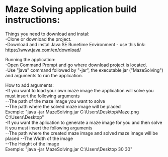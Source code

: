 # Maze Solving application build instructions:  
  
Things you need to download and instal:  
-Clone or download the project.  
-Download and instal Java SE Runetime Environment - use this link: https://www.java.com/en/download/  
  
Running the application:  
-Open Command Prompt and go where download project is located.    
-Use "java" command followed by "-jar", the executable jar ("MazeSolving") and arguments to run the application.  

How to add arguments:  
-If you want to load your own maze image the application will solve you must insert the following arguments   
--The path of the maze image you want to solve  
--The path where the solved maze image will be placed  
Exemple: "java -jar MazeSolving.jar C:\\Users\\Desktop\\Maze.png C:\\Users\\Desktop"  
-If you want the aplication to generate a maze image for you and then solve it you must insert the following arguments  
--The path where the created maze image and solved maze image will be placed
--The Width of the image  
--The Height of the image	  
Exemple: "java -jar MazeSolving.jar C:\\Users\\Desktop 30 30"  
